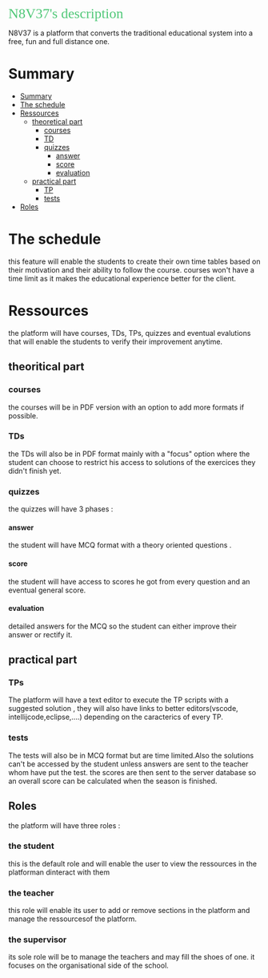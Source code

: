 <span style="color:#50c878; font-family: 'Bebas Neue'; font-size: 2em;">N8V37's description</span>

N8V37 is a platform that converts the traditional educational system into a free, fun and full distance one.
# Summary

  - [Summary](#Summary)
  - [The schedule](#The-schedule)
  - [Ressources](#Ressources)
    - [theoretical part](#theoretical-part)
      - [courses](#courses)
      - [TD](#TD)
      - [quizzes](#quizzes)
        - [answer](#answer)
        - [score](#score)
        - [evaluation](#evaluation)
    - [practical part](#practical-part)
      - [TP](#TP)
      - [tests](#tests)
  - [Roles](#Roles)

# The schedule
this feature will enable the students to create their own time tables based on their motivation and their ability to follow the course. courses won't have a time limit as it makes the educational experience better for the client.

# Ressources
the platform will have courses, TDs, TPs, quizzes and eventual evalutions that will enable the students to verify their improvement anytime.
## theoritical part
### courses
the courses will be in PDF version with an option to add more formats if possible.
### TDs
the TDs will also be in PDF format mainly with a "focus" option where the student can choose to restrict his access to solutions of the exercices they didn't finish yet.
### quizzes
the quizzes will have 3 phases :
#### answer 
 the student will have MCQ format with a theory oriented questions .
#### score 
 the student will have access to scores he got from every question and an eventual general score.
#### evaluation 
 detailed answers for the MCQ so the student can either improve their answer or rectify it.

## practical part
### TPs
The platform will have a text editor to execute the TP scripts with a suggested solution , they will also have links to better editors(vscode, intellijcode,eclipse,....) depending on the caracterics of every TP.
### tests
The tests will also be in MCQ format but are time limited.Also the solutions can't be accessed by the student unless answers are sent to the teacher whom have put the test. the scores are then sent to the server database so an overall score can be calculated when the season is finished.

## Roles
the platform will have three roles : 
### the student 
 this is the default role and will enable the user to view the ressources in the platforman dinteract with them
### the teacher 
 this role will enable its user to add or remove sections in the platform and manage the ressourcesof the platform.
### the supervisor 
 its sole role will be to manage the teachers and may fill the shoes of one. it focuses on the organisational side of the school.
